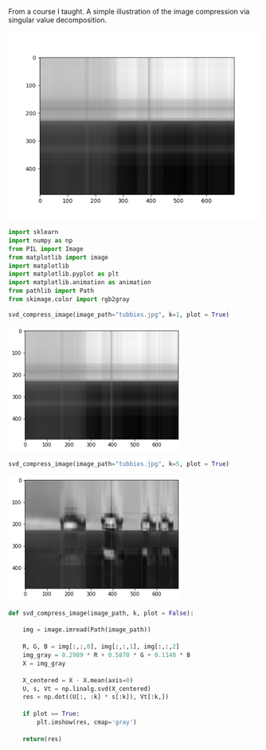 


From a course I taught. A simple illustration of the image compression via singular value decomposition.

![alt text](images/tubbie_anim_small.gif)


```python
import sklearn
import numpy as np
from PIL import Image
from matplotlib import image
import matplotlib
import matplotlib.pyplot as plt
import matplotlib.animation as animation
from pathlib import Path
from skimage.color import rgb2gray
```

```python
svd_compress_image(image_path="tubbies.jpg", k=1, plot = True)
```

![alt text](images/tubbie1.png)

```python
svd_compress_image(image_path="tubbies.jpg", k=5, plot = True)
```

![alt text](images/tubbie5.png)

```python
def svd_compress_image(image_path, k, plot = False):
    
    img = image.imread(Path(image_path))
    
    R, G, B = img[:,:,0], img[:,:,1], img[:,:,2]
    img_gray = 0.2989 * R + 0.5870 * G + 0.1140 * B
    X = img_gray
    
    X_centered = X - X.mean(axis=0)
    U, s, Vt = np.linalg.svd(X_centered)
    res = np.dot((U[:, :k] * s[:k]), Vt[:k,])
    
    if plot == True:
        plt.imshow(res, cmap='gray')
    
    return(res)
```



